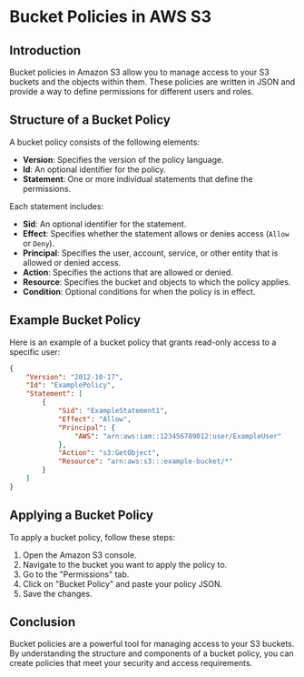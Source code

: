 # Bucket Policies in AWS S3

## Introduction
Bucket policies in Amazon S3 allow you to manage access to your S3 buckets and the objects within them. These policies are written in JSON and provide a way to define permissions for different users and roles.

## Structure of a Bucket Policy
A bucket policy consists of the following elements:
- **Version**: Specifies the version of the policy language.
- **Id**: An optional identifier for the policy.
- **Statement**: One or more individual statements that define the permissions.

Each statement includes:
- **Sid**: An optional identifier for the statement.
- **Effect**: Specifies whether the statement allows or denies access (`Allow` or `Deny`).
- **Principal**: Specifies the user, account, service, or other entity that is allowed or denied access.
- **Action**: Specifies the actions that are allowed or denied.
- **Resource**: Specifies the bucket and objects to which the policy applies.
- **Condition**: Optional conditions for when the policy is in effect.

## Example Bucket Policy
Here is an example of a bucket policy that grants read-only access to a specific user:

```json
{
    "Version": "2012-10-17",
    "Id": "ExamplePolicy",
    "Statement": [
        {
            "Sid": "ExampleStatement1",
            "Effect": "Allow",
            "Principal": {
                "AWS": "arn:aws:iam::123456789012:user/ExampleUser"
            },
            "Action": "s3:GetObject",
            "Resource": "arn:aws:s3:::example-bucket/*"
        }
    ]
}
```

## Applying a Bucket Policy
To apply a bucket policy, follow these steps:
1. Open the Amazon S3 console.
2. Navigate to the bucket you want to apply the policy to.
3. Go to the "Permissions" tab.
4. Click on "Bucket Policy" and paste your policy JSON.
5. Save the changes.

## Conclusion
Bucket policies are a powerful tool for managing access to your S3 buckets. By understanding the structure and components of a bucket policy, you can create policies that meet your security and access requirements.
